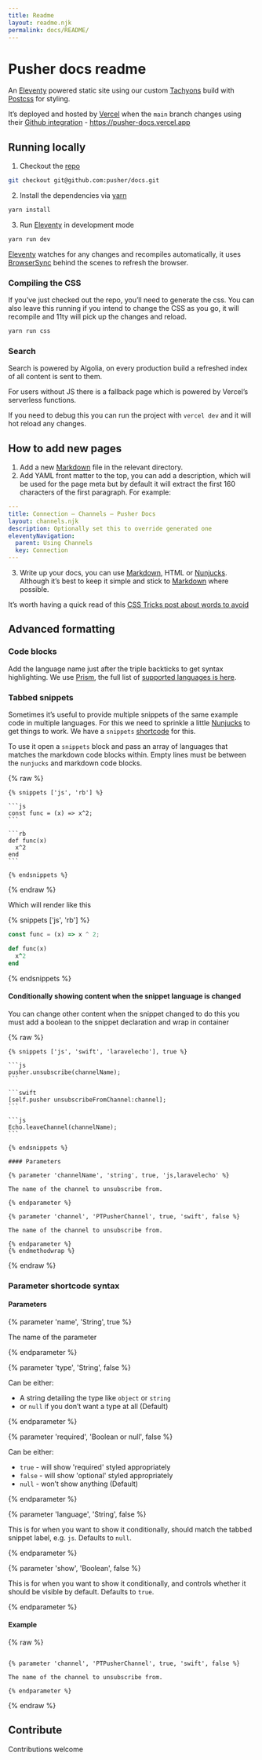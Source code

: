 ```yaml
---
title: Readme
layout: readme.njk
permalink: docs/README/
---
```


# Pusher docs readme

An [Eleventy] powered static site using our custom [Tachyons] build with [Postcss] for styling.

It’s deployed and hosted by [Vercel] when the `main` branch changes using their [Github integration] - https://pusher-docs.vercel.app

## Running locally

1. Checkout the [repo](https://github.com:pusher/docs)

```bash
git checkout git@github.com:pusher/docs.git
```

2. Install the dependencies via [yarn]

```bash
yarn install
```

3. Run [Eleventy] in development mode

```bash
yarn run dev
```

[Eleventy] watches for any changes and recompiles automatically, it uses [BrowserSync] behind the scenes to refresh the browser.

### Compiling the CSS

If you’ve just checked out the repo, you’ll need to generate the css. You can also leave this running if you intend to change the CSS as you go, it will recompile and 11ty will pick up the changes and reload.

```bash
yarn run css
```

### Search

Search is powered by Algolia, on every production build a refreshed index of all content is sent to them.

For users without JS there is a fallback page which is powered by Vercel’s serverless functions.

If you need to debug this you can run the project with `vercel dev` and it will hot reload any changes.

## How to add new pages

1. Add a new [Markdown] file in the relevant directory.
2. Add YAML front matter to the top, you can add a description, which will be used for the page meta but by default it will extract the first 160 characters of the first paragraph.
   For example:

```yml
---
title: Connection — Channels — Pusher Docs
layout: channels.njk
description: Optionally set this to override generated one
eleventyNavigation:
  parent: Using Channels
  key: Connection
---
```

3. Write up your docs, you can use [Markdown], HTML or [Nunjucks]. Although it’s best to keep it simple and stick to [Markdown] where possible.

It’s worth having a quick read of this [CSS Tricks post about words to avoid](https://css-tricks.com/words-avoid-educational-writing/)

## Advanced formatting

### Code blocks

Add the language name just after the triple backticks to get syntax highlighting. We use [Prism], the full list of [supported languages is here](https://prismjs.com/#supported-languages).

### Tabbed snippets

Sometimes it’s useful to provide multiple snippets of the same example code in multiple languages. For this we need to sprinkle a little [Nunjucks] to get things to work. We have a `snippets` [shortcode](https://github.com/pusher/docs/blob/72f74955f1c28f2149242ef60c5b9ebf660ab4b2/.eleventy.js#L83-L110) for this.

To use it open a `snippets` block and pass an array of languages that matches the markdown code blocks within. Empty lines must be between the `nunjucks` and markdown code blocks.

{% raw %}

````jinja2
{% snippets ['js', 'rb'] %}

```js
const func = (x) => x^2;
```

```rb
def func(x)
  x^2
end
```

{% endsnippets %}
````

{% endraw %}

Which will render like this

{% snippets ['js', 'rb'] %}

```js
const func = (x) => x ^ 2;
```

```rb
def func(x)
  x^2
end
```

{% endsnippets %}

#### Conditionally showing content when the snippet language is changed

You can change other content when the snippet changed to do this you must add a boolean to the snippet declaration and wrap in container

{% raw %}

````jinja2
{% snippets ['js', 'swift', 'laravelecho'], true %}

```js
pusher.unsubscribe(channelName);
```

```swift
[self.pusher unsubscribeFromChannel:channel];
```

```js
Echo.leaveChannel(channelName);
```

{% endsnippets %}

#### Parameters

{% parameter 'channelName', 'string', true, 'js,laravelecho' %}

The name of the channel to unsubscribe from.

{% endparameter %}

{% parameter 'channel', 'PTPusherChannel', true, 'swift', false %}

The name of the channel to unsubscribe from.

{% endparameter %}
{% endmethodwrap %}
````

{% endraw %}

### Parameter shortcode syntax

#### Parameters

{% parameter 'name', 'String', true %}

The name of the parameter

{% endparameter %}

{% parameter 'type', 'String', false %}

Can be either:

- A string detailing the type like `object` or `string`
- or `null` if you don’t want a type at all (Default)

{% endparameter %}

{% parameter 'required', 'Boolean or null', false %}

Can be either:

- `true` - will show 'required' styled appropriately
- `false` - will show 'optional' styled appropriately
- `null` - won’t show anything (Default)

{% endparameter %}

{% parameter 'language', 'String', false %}

This is for when you want to show it conditionally, should match the tabbed snippet label, e.g. `js`.
Defaults to `null`.

{% endparameter %}

{% parameter 'show', 'Boolean', false %}

This is for when you want to show it conditionally, and controls whether it should be visible by default.
Defaults to `true`.

{% endparameter %}

#### Example

{% raw %}

```jinja2

{% parameter 'channel', 'PTPusherChannel', true, 'swift', false %}

The name of the channel to unsubscribe from.

{% endparameter %}

```

{% endraw %}

## Contribute

Contributions welcome

[eleventy]: https://www.11ty.io
[tachyons]: http://tachyons.io/
[postcss]: https://postcss.org
[vercel]: https://vercel.co/
[github integration]: https://vercel.com/docs/git-integrations
[markdown]: https://www.markdownguide.org/
[yarn]: https://yarnpkg.com/
[browsersync]: https://www.browsersync.io/
[prism]: https://prismjs.com/
[nunjucks]: https://mozilla.github.io/nunjucks/
